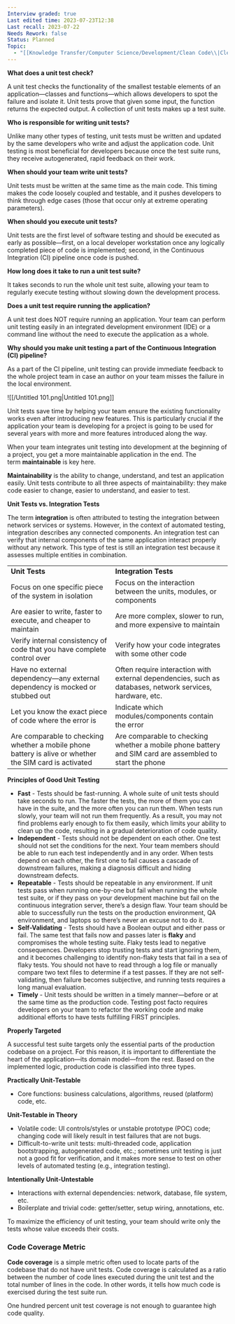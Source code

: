 ```yaml
---
Interview graded: true
Last edited time: 2023-07-23T12:38
Last recall: 2023-07-22
Needs Rework: false
Status: Planned
Topic:
  - "[[Knowledge Transfer/Computer Science/Development/Clean Code\\|Clean Code]]"
---
```

**What does a unit test check?**

A unit test checks the functionality of the smallest testable elements of an application―classes and functions―which allows developers to spot the failure and isolate it. Unit tests prove that given some input, the function returns the expected output. A collection of unit tests makes up a test suite.

**Who is responsible for writing unit tests?**

Unlike many other types of testing, unit tests must be written and updated by the same developers who write and adjust the application code. Unit testing is most beneficial for developers because once the test suite runs, they receive autogenerated, rapid feedback on their work.

**When should your team write unit tests?**

Unit tests must be written at the same time as the main code. This timing makes the code loosely coupled and testable, and it pushes developers to think through edge cases (those that occur only at extreme operating parameters).

**When should you execute unit tests?**

Unit tests are the first level of software testing and should be executed as early as possible—first, on a local developer workstation once any logically completed piece of code is implemented; second, in the Continuous Integration (CI) pipeline once code is pushed.

**How long does it take to run a unit test suite?**

It takes seconds to run the whole unit test suite, allowing your team to regularly execute testing without slowing down the development process.

**Does a unit test require running the application?**

A unit test does NOT require running an application. Your team can perform unit testing easily in an integrated development environment (IDE) or a command line without the need to execute the application as a whole.

**Why should you make unit testing a part of the Continuous Integration (CI) pipeline?**

As a part of the CI pipeline, unit testing can provide immediate feedback to the whole project team in case an author on your team misses the failure in the local environment.

![[/Untitled 101.png|Untitled 101.png]]

Unit tests save time by helping your team ensure the existing functionality works even after introducing new features. This is particularly crucial if the application your team is developing for a project is going to be used for several years with more and more features introduced along the way.

When your team integrates unit testing into development at the beginning of a project, you get a more maintainable application in the end. The term **maintainable** is key here.

**Maintainability** is the ability to change, understand, and test an application easily. Unit tests contribute to all three aspects of maintainability: they make code easier to change, easier to understand, and easier to test.

**Unit Tests vs. Integration Tests**

The term **integration** is often attributed to testing the integration between network services or systems. However, in the context of automated testing, integration describes any connected components. An integration test can verify that internal components of the same application interact properly without any network. This type of test is still an integration test because it assesses multiple entities in combination.

|   |   |
|---|---|
|**Unit Tests**|**Integration Tests**|
|Focus on one specific piece of the system in isolation|Focus on the interaction between the units, modules, or components|
|Are easier to write, faster to execute, and cheaper to maintain|Are more complex, slower to run, and more expensive to maintain|
|Verify internal consistency of code that you have complete control over|Verify how your code integrates with some other code|
|Have no external dependency―any external dependency is mocked or stubbed out|Often require interaction with external dependencies, such as databases, network services, hardware, etc.|
|Let you know the exact piece of code where the error is|Indicate which modules/components contain the error|
|Are comparable to checking whether a mobile phone battery is alive or whether the SIM card is activated|Are comparable to checking whether a mobile phone battery and SIM card are assembled to start the phone|

**Principles of Good Unit Testing**

- **Fast** - Tests should be fast-running. A whole suite of unit tests should take seconds to run. The faster the tests, the more of them you can have in the suite, and the more often you can run them. When tests run slowly, your team will not run them frequently. As a result, you may not find problems early enough to fix them easily, which limits your ability to clean up the code, resulting in a gradual deterioration of code quality.
- **Independent** - Tests should not be dependent on each other. One test should not set the conditions for the next. Your team members should be able to run each test independently and in any order. When tests depend on each other, the first one to fail causes a cascade of downstream failures, making a diagnosis difficult and hiding downstream defects.
- **Repeatable** - Tests should be repeatable in any environment. If unit tests pass when running one-by-one but fail when running the whole test suite, or if they pass on your development machine but fail on the continuous integration server, there’s a design flaw. Your team should be able to successfully run the tests on the production environment, QA environment, and laptops so there’s never an excuse not to do it.
- **Self-Validating** - Tests should have a Boolean output and either pass or fail. The same test that fails now and passes later is **flaky** and compromises the whole testing suite. Flaky tests lead to negative consequences. Developers stop trusting tests and start ignoring them, and it becomes challenging to identify non-flaky tests that fail in a sea of flaky tests. You should not have to read through a log file or manually compare two text files to determine if a test passes. If they are not self-validating, then failure becomes subjective, and running tests requires a long manual evaluation.
- **Timely** - Unit tests should be written in a timely manner―before or at the same time as the production code. Testing post facto requires developers on your team to refactor the working code and make additional efforts to have tests fulfilling FIRST principles.

**Properly Targeted**

A successful test suite targets only the essential parts of the production codebase on a project. For this reason, it is important to differentiate the heart of the application―its domain model―from the rest. Based on the implemented logic, production code is classified into three types.

**Practically Unit-Testable**

- Core functions: business calculations, algorithms, reused (platform) code, etc.

**Unit-Testable in Theory**

- Volatile code: UI controls/styles or unstable prototype (POC) code; changing code will likely result in test failures that are not bugs.
- Difficult-to-write unit tests: multi-threaded code, application bootstrapping, autogenerated code, etc.; sometimes unit testing is just not a good fit for verification, and it makes more sense to test on other levels of automated testing (e.g., integration testing).

**Intentionally Unit-Untestable**

- Interactions with external dependencies: network, database, file system, etc.
- Boilerplate and trivial code: getter/setter, setup wiring, annotations, etc.

To maximize the efficiency of unit testing, your team should write only the tests whose value exceeds their costs.

### **Code Coverage Metric**

**Code coverage** is a simple metric often used to locate parts of the codebase that do not have unit tests. Code coverage is calculated as a ratio between the number of code lines executed during the unit test and the total number of lines in the code. In other words, it tells how much code is exercised during the test suite run.

One hundred percent unit test coverage is not enough to guarantee high code quality.